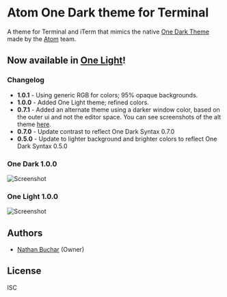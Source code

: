# Atom One Dark theme for Terminal
A theme for Terminal and iTerm that mimics the native [One Dark Theme](https://atom.io/themes/one-dark-syntax) made by the [Atom](http://atom.io) team.

## Now available in [One Light](https://atom.io/themes/one-light-syntax)!



### Changelog
- **1.0.1** - Using generic RGB for colors; 95% opaque backgrounds.
- **1.0.0** - Added One Light theme; refined colors.
- **0.7.1** - Added an alternate theme using a darker window color, based on the outer ui and not the editor space. You can see screenshots of the alt theme [here](#071-alt-theme-screenshots).
- **0.7.0** - Update contrast to reflect One Dark Syntax 0.7.0
- **0.5.0** - Update to lighter background and brighter colors to reflect One Dark Syntax 0.5.0



### One Dark 1.0.0

![Screenshot](https://raw.githubusercontent.com/nathanbuchar/one-dark-terminal/master/screenshots/one-dark.png)



### One Light 1.0.0

![Screenshot](https://raw.githubusercontent.com/nathanbuchar/one-dark-terminal/master/screenshots/one-light.png)



## Authors
* [Nathan Buchar](mailto:hello@nathanbuchar.com) (Owner)



## License
ISC
